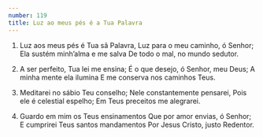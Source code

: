 ```yaml
---
number: 119
title: Luz ao meus pés é a Tua Palavra
---
```


1. Luz aos meus pés é Tua sã Palavra,
  Luz para o meu caminho, ó Senhor;
  Ela sustém minh’alma e me salva
  De todo o mal, no mundo sedutor.

2. A ser perfeito, Tua lei me ensina;
  É o que desejo, ó Senhor, meu Deus;
  A minha mente ela ilumina
  E me conserva nos caminhos Teus.

3. Meditarei no sábio Teu conselho;
  Nele constantemente pensarei,
  Pois ele é celestial espelho;
  Em Teus preceitos me alegrarei.

4. Guardo em mim os Teus ensinamentos
  Que por amor envias, ó Senhor;
  E cumprirei Teus santos mandamentos
  Por Jesus Cristo, justo Redentor.
